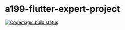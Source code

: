 # a199-flutter-expert-project

[![Codemagic build status](https://api.codemagic.io/apps/61ebeccc4d0eb99415e21eaa/release-workflow/status_badge.svg)](https://codemagic.io/apps/61ebeccc4d0eb99415e21eaa/release-workflow/latest_build)